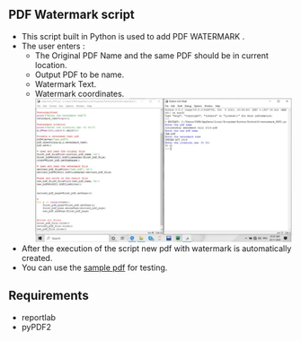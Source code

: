 ## PDF Watermark script
- This script built in Python is used to add PDF WATERMARK . 
- The user enters :
    - The Original PDF Name and the same PDF should be in current location.
    - Output PDF to be name.
    - Watermark Text.
    - Watermark coordinates.
![Image](pdf.jpeg)
- After the execution of the script new pdf with watermark is automatically created.
- You can use the <a href="http://www.africau.edu/images/default/sample.pdf"> sample pdf</a> for testing.
## Requirements
  - reportlab
  - pyPDF2

